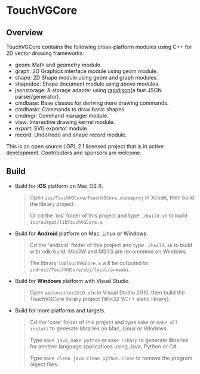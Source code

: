 # TouchVGCore

## Overview

TouchVGCore contains the following cross-platform modules using C++ for 2D vector drawing frameworks:

- geom: Math and geometry module.
- graph: 2D Graphics interface module using geom module.
- shape: 2D Shape module using geom and graph modules.
- shapedoc: Shape document module using above modules.
- jsonstorage: A storage adapter using [rapidjson](https://github.com/Kanma/rapidjson)(a fast JSON parser/generator).
- cmdbase: Base classes for deriving more drawing commands.
- cmdbasic: Commands to draw basic shapes.
- cmdmgr: Command manager module.
- view: Interactive drawing kernel module.
- export: SVG exportor module.
- record: Undo/redo and shape record module.

This is an open source LGPL 2.1 licensed project that is in active development. Contributors and sponsors are welcome.

## Build

* Build for **iOS** platform on Mac OS X.

  > Open `ios/TouchVGCore/TouchVGCore.xcodeproj` in Xcode, then build the library project.
  >
  > Or cd the 'ios' folder of this project and type `./build.sh` to build `ios/output/libTouchVGCore.a`.

* Build for **Android** platform on Mac, Linux or Windows.

  > Cd the 'android' folder of this project and type `./build.sh` to build with ndk-build. MinGW and MSYS are recommend on Windows.
  >
  > The library `libTouchVGCore.a` will be outputed to `android/TouchVGCore/obj/local/armeabi`.

* Build for **Windows** platform with Visual Studio.

  > Open `win\msvc\vc2010.sln` in Visual Studio 2010, then build the TouchVGCore library project (Win32 VC++ static library).
   
* Build for more platforms and targets.

  > Cd the 'core' folder of this project and type `make` or `make all install` to generate libraries on Mac, Linux or Windows.
  > 
  > Type `make java`, `make python` or `make csharp` to generate libraries for another language applications using Java, Python or C#.
  > 
  > Type `make clean java.clean python.clean` to remove the program object files.
